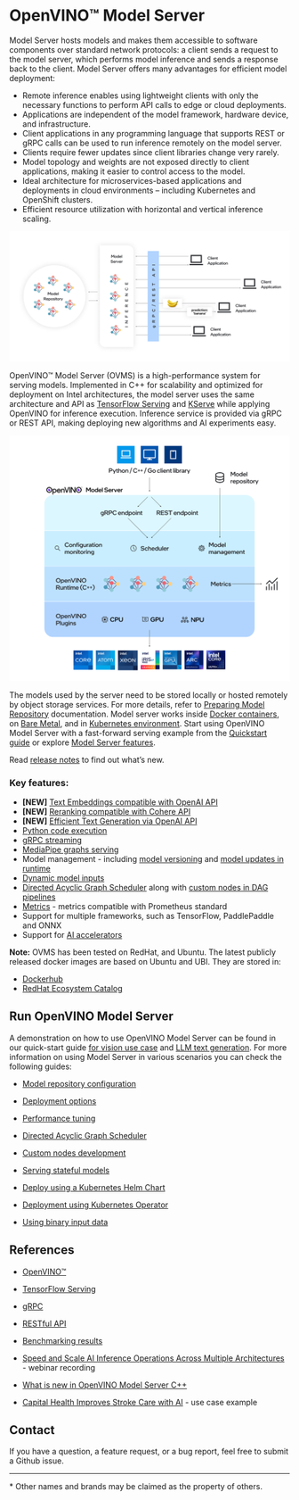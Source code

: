# OpenVINO&trade; Model Server

Model Server hosts models and makes them accessible to software components over standard network protocols: a client sends a request to the model server, which performs model inference and sends a response back to the client. Model Server offers many advantages for efficient model deployment:
- Remote inference enables using lightweight clients with only the necessary functions to perform API calls to edge or cloud deployments.
- Applications are independent of the model framework, hardware device, and infrastructure.
- Client applications in any programming language that supports REST or gRPC calls can be used to run inference remotely on the model server.
- Clients require fewer updates since client libraries change very rarely.
- Model topology and weights are not exposed directly to client applications, making it easier to control access to the model.
- Ideal architecture for microservices-based applications and deployments in cloud environments – including Kubernetes and OpenShift clusters.
- Efficient resource utilization with horizontal and vertical inference scaling.

![OVMS diagram](docs/ovms_diagram.png)

OpenVINO&trade; Model Server (OVMS) is a high-performance system for serving models. Implemented in C++ for scalability and optimized for deployment on Intel architectures, the model server uses the same architecture and API as [TensorFlow Serving](https://github.com/tensorflow/serving) and [KServe](https://github.com/kserve/kserve) while applying OpenVINO for inference execution. Inference service is provided via gRPC or REST API, making deploying new algorithms and AI experiments easy.

![OVMS picture](docs/ovms_high_level.png)

The models used by the server need to be stored locally or hosted remotely by object storage services. For more details, refer to [Preparing Model Repository](docs/models_repository.md) documentation. Model server works inside [Docker containers](docs/deploying_server.md#deploying-model-server-in-docker-container), on [Bare Metal](docs/deploying_server.md#deploying-model-server-on-baremetal-without-container), and in [Kubernetes environment](docs/deploying_server.md#deploying-model-server-in-kubernetes).
Start using OpenVINO Model Server with a fast-forward serving example from the [Quickstart guide](docs/ovms_quickstart.md) or explore [Model Server features](docs/features.md).

Read [release notes](https://github.com/openvinotoolkit/model_server/releases) to find out what’s new.

### Key features:
- **[NEW]** [Text Embeddings compatible with OpenAI API](demos/embeddings/README.md)
- **[NEW]** [Reranking compatible with Cohere API](demos/rerank/README.md)
- **[NEW]** [Efficient Text Generation via OpenAI API](demos/continuous_batching/README.md)
- [Python code execution](docs/python_support/reference.md)
- [gRPC streaming](docs/streaming_endpoints.md)
- [MediaPipe graphs serving](docs/mediapipe.md)
- Model management - including [model versioning](docs/model_version_policy.md) and [model updates in runtime](docs/online_config_changes.md)
- [Dynamic model inputs](docs/shape_batch_size_and_layout.md)
- [Directed Acyclic Graph Scheduler](docs/dag_scheduler.md) along with [custom nodes in DAG pipelines](docs/custom_node_development.md)
- [Metrics](docs/metrics.md) - metrics compatible with Prometheus standard
- Support for multiple frameworks, such as TensorFlow, PaddlePaddle and ONNX
- Support for [AI accelerators](https://docs.openvino.ai/nightly/about-openvino/compatibility-and-support/supported-devices.html)

**Note:** OVMS has been tested on RedHat, and Ubuntu. The latest publicly released docker images are based on Ubuntu and UBI.
They are stored in:
- [Dockerhub](https://hub.docker.com/r/openvino/model_server)
- [RedHat Ecosystem Catalog](https://catalog.redhat.com/software/containers/intel/openvino-model-server/607833052937385fc98515de)


## Run OpenVINO Model Server

A demonstration on how to use OpenVINO Model Server can be found in our quick-start guide [for vision use case](docs/ovms_quickstart.md) and [LLM text generation](docs/llm/quickstart.md).
For more information on using Model Server in various scenarios you can check the following guides:

* [Model repository configuration](docs/models_repository.md)

* [Deployment options](docs/deploying_server.md)

* [Performance tuning](docs/performance_tuning.md)

* [Directed Acyclic Graph Scheduler](docs/dag_scheduler.md)

* [Custom nodes development](docs/custom_node_development.md)

* [Serving stateful models](docs/stateful_models.md)

* [Deploy using a Kubernetes Helm Chart](https://github.com/openvinotoolkit/operator/tree/main/helm-charts/ovms)

* [Deployment using Kubernetes Operator](https://operatorhub.io/operator/ovms-operator)

* [Using binary input data](docs/binary_input.md)



## References

* [OpenVINO&trade;](https://software.intel.com/en-us/openvino-toolkit)

* [TensorFlow Serving](https://github.com/tensorflow/serving)

* [gRPC](https://grpc.io/)

* [RESTful API](https://restfulapi.net/)

* [Benchmarking results](https://docs.openvino.ai/nightly/about-openvino/performance-benchmarks.html)

* [Speed and Scale AI Inference Operations Across Multiple Architectures](https://techdecoded.intel.io/essentials/speed-and-scale-ai-inference-operations-across-multiple-architectures/?elq_cid=3646480_ts1607680426276&erpm_id=6470692_ts1607680426276) - webinar recording

* [What is new in OpenVINO Model Server C++](https://www.intel.com/content/www/us/en/artificial-intelligence/posts/whats-new-openvino-model-server.html)

* [Capital Health Improves Stroke Care with AI](https://www.intel.co.uk/content/www/uk/en/customer-spotlight/stories/capital-health-ai-customer-story.html) - use case example

## Contact

If you have a question, a feature request, or a bug report, feel free to submit a Github issue.


---
\* Other names and brands may be claimed as the property of others.
